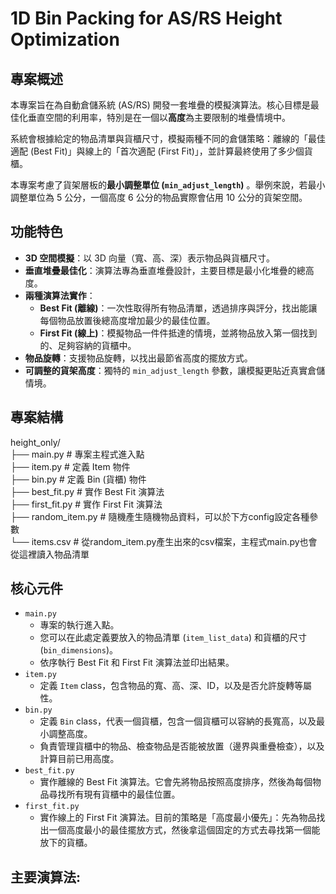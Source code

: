 # 1D Bin Packing for AS/RS Height Optimization

## 專案概述

本專案旨在為自動倉儲系統 (AS/RS) 開發一套堆疊的模擬演算法。核心目標是最佳化垂直空間的利用率，特別是在一個以**高度**為主要限制的堆疊情境中。

系統會根據給定的物品清單與貨櫃尺寸，模擬兩種不同的倉儲策略：離線的「最佳適配 (Best Fit)」與線上的「首次適配 (First Fit)」，並計算最終使用了多少個貨櫃。

本專案考慮了貨架層板的**最小調整單位 (`min_adjust_length`)** 。舉例來說，若最小調整單位為 5 公分，一個高度 6 公分的物品實際會佔用 10 公分的貨架空間。

## 功能特色

* **3D 空間模擬**：以 3D 向量（寬、高、深）表示物品與貨櫃尺寸。
* **垂直堆疊最佳化**：演算法專為垂直堆疊設計，主要目標是最小化堆疊的總高度。 
* **兩種演算法實作**：
    * **Best Fit (離線)**：一次性取得所有物品清單，透過排序與評分，找出能讓每個物品放置後總高度增加最少的最佳位置。
    * **First Fit (線上)**：模擬物品一件件抵達的情境，並將物品放入第一個找到的、足夠容納的貨櫃中。
* **物品旋轉**：支援物品旋轉，以找出最節省高度的擺放方式。
* **可調整的貨架高度**：獨特的 `min_adjust_length` 參數，讓模擬更貼近真實倉儲情境。 

## 專案結構


height_only/  
    ├── main.py             # 專案主程式進入點  
    ├── item.py             # 定義 Item 物件  
    ├── bin.py              # 定義 Bin (貨櫃) 物件  
    ├── best_fit.py         # 實作 Best Fit 演算法  
    ├── first_fit.py        # 實作 First Fit 演算法  
    ├── random_item.py      # 隨機產生隨機物品資料，可以於下方config設定各種參數  
    └── items.csv           # 從random_item.py產生出來的csv檔案，主程式main.py也會從這裡讀入物品清單  


## 核心元件

* `main.py`
    * 專案的執行進入點。
    * 您可以在此處定義要放入的物品清單 (`item_list_data`) 和貨櫃的尺寸 (`bin_dimensions`)。
    * 依序執行 Best Fit 和 First Fit 演算法並印出結果。
* `item.py`
    * 定義 `Item` class，包含物品的寬、高、深、ID，以及是否允許旋轉等屬性。
* `bin.py`
    * 定義 `Bin` class，代表一個貨櫃，包含一個貨櫃可以容納的長寬高，以及最小調整高度。
    * 負責管理貨櫃中的物品、檢查物品是否能被放置（邊界與重疊檢查），以及計算目前已用高度。
* `best_fit.py`
    * 實作離線的 Best Fit 演算法。它會先將物品按照高度排序，然後為每個物品尋找所有現有貨櫃中的最佳位置。
* `first_fit.py`
    * 實作線上的 First Fit 演算法。目前的策略是「高度最小優先」：先為物品找出一個高度最小的最佳擺放方式，然後拿這個固定的方式去尋找第一個能放下的貨櫃。

## 主要演算法:
